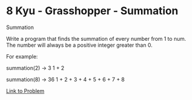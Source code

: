 # 8 Kyu - Grasshopper - Summation

Summation

Write a program that finds the summation of every number from 1 to num. The number will always be a positive integer greater than 0.

For example:

summation(2) -> 3
1 + 2

summation(8) -> 36
1 + 2 + 3 + 4 + 5 + 6 + 7 + 8

[Link to Problem](https://www.codewars.com/kata/55d24f55d7dd296eb9000030/train/javascript)